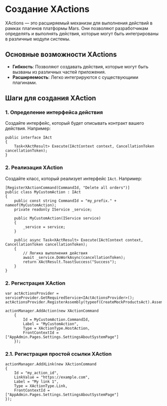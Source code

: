 # Создание XActions

XActions — это расширяемый механизм для выполнения действий в рамках плагинов платформы Mars. Они позволяют разработчикам определять и выполнять действия, которые могут быть интегрированы в различные модули системы.

## Основные возможности XActions
- **Гибкость**: Позволяют создавать действия, которые могут быть вызваны из различных частей приложения.
- **Расширяемость**: Легко интегрируются с существующими плагинами.

## Шаги для создания XAction

### 1. Определение интерфейса действия
Создайте интерфейс, который будет описывать контракт вашего действия. Например:
```
public interface IAct
{
    Task<XActResult> Execute(IActContext context, CancellationToken cancellationToken);
}
```

### 2. Реализация XAction
Создайте класс, который реализует интерфейс `IAct`. Например:

```
[RegisterXActionCommand(CommandId, "Delete all orders")]
public class MyCustomAction : IAct
{
    public const string CommandId = "my_prefix." + nameof(MyCustomAction);
    private readonly IService _service;

    public MyCustomAction(IService service)
    {
        _service = service;
    }

    public async Task<XActResult> Execute(IActContext context, CancellationToken cancellationToken);
    {
        // Логика выполнения действия
        await _service.DoWorkAsync(cancellationToken);
        return XActResult.ToastSuccess("Success");
    }
}
```

### 2. Регистрация XAction

```
var actActionsProvider = serviceProvider.GetRequiredService<IActActionsProvider>();
actActionsProvider.RegisterAssembly(typeof(CreateMockProductsAct).Assembly);

actionManager.AddAction(new XActionCommand
    {
        Id = MyCustomAction.CommandId,
        Label = "MyCustomAction",
        Type = XActionType.HostAction,
        FrontContextId = ["AppAdmin.Pages.Settings.SettingsAboutSystemPage"]
    });
```
### 2.1. Регистрация простой ссылки XAction
```
actionManager.AddXLink(new XActionCommand
{
    Id = "my_action_id",
    LinkValue = "https://example.com",
    Label = "My link 1",
    Type = XActionType.Link,
    FrontContextId = ["AppAdmin.Pages.Settings.SettingsAboutSystemPage"]
});
```
